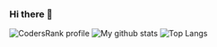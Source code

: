### Hi there 👋

<!--
**felubra/felubra** is a ✨ _special_ ✨ repository because its `README.md` (this file) appears on your GitHub profile.

- 🔭 I’m currently working on ...
- 🌱 I’m currently learning ...
- 👯 I’m looking to collaborate on ...
- 🤔 I’m looking for help with ...
- 💬 Ask me about ...
- 📫 How to reach me: ...
- 😄 Pronouns: ...
- ⚡ Fun fact: ...
-->
![CodersRank profile](https://cr-ss-service.azurewebsites.net/api/ScreenShot?widget=summary&username=felubra)
![My github stats](https://github-readme-stats.vercel.app/api?username=felubra&count_private=true&show_icons=true)
![Top Langs](https://github-readme-stats.vercel.app/api/top-langs/?username=felubra&layout=compact)
